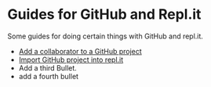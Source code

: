 Guides for GitHub and Repl.it
=============================

Some guides for doing certain things with GitHub and repl.it.

* [Add a collaborator to a GitHub project](add-collaborator.md)
* [Import GitHub project into repl.it](repl-import-github.md)
* Add a third Bullet.
* add a fourth bullet